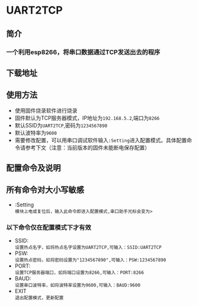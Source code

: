 # UART2TCP
## 简介
### 一个利用esp8266，将串口数据通过TCP发送出去的程序

## 下载地址


## 使用方法
- 使用固件烧录软件进行烧录
- 固件默认为TCP服务器模式，IP地址为``192.168.5.2``,端口为``8266``
- 默认SSID为``UART2TCP``,密码为``1234567890``
- 默认波特率为``9600``
- 需要修改配置，可以用串口调试软件输入``:Setting``进入配置模式。具体配置命令请参考下文（注意：当前版本的固件未能断电保存配置）


## 配置命令及说明 
## 所有命令对大小写敏感 
- :Setting  
  ``模块上电或复位后，输入此命令即进入配置模式,串口助手光标会变为>``  
### 以下命令仅在配置模式下才有效
- SSID:  
  ``设置热点名字，如将热点名字设置为UART2TCP,可输入：SSID:UART2TCP``
- PSW:  
  ``设置热点密码，如将密码设置为"1234567890",可输入：PSW:1234567890``
- PORT:  
  ``设置TCP服务器端口，如将端口设置为8266,可输入：PORT:8266``
- BAUD:  
  ``设置串口波特率，如将波特率设置为9600,可输入：BAUD:9600``
- EXIT  
  ``退出配置模式，更新配置``